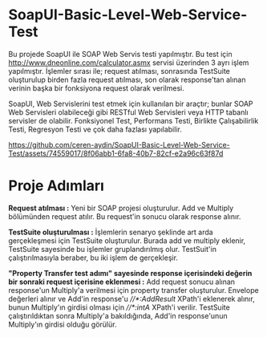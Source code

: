 # SoapUI-Basic-Level-Web-Service-Test

Bu projede SoapUI ile SOAP Web Servis testi yapılmıştır. Bu test için http://www.dneonline.com/calculator.asmx servisi üzerinden 3 ayrı işlem yapılmıştır. İşlemler sırası ile; request atılması, sonrasında TestSuite oluşturulup birden fazla request atılması, son olarak response'tan alınan verinin başka bir fonksiyona request olarak verilmesi.

SoapUI, Web Servislerini test etmek için kullanılan bir araçtır; bunlar SOAP Web Servisleri olabileceği gibi RESTful Web Servisleri veya HTTP tabanlı servisler de olabilir. Fonksiyonel Test, Performans Testi, Birlikte Çalışabilirlik Testi, Regresyon Testi ve çok daha fazlası yapılabilir.


https://github.com/ceren-aydin/SoapUI-Basic-Level-Web-Service-Test/assets/74559017/8f06abb1-6fa8-40b7-82cf-e2a96c63f87d


# Proje Adımları

**Request atılması :** Yeni bir SOAP projesi oluşturulur. Add ve Multiply bölümünden request atılır. Bu request'in sonucu olarak response alınır.

**TestSuite oluşturulması :** İşlemlerin senaryo şeklinde art arda gerçekleşmesi için TestSuite oluşturulur. Burada add ve multiply eklenir, TestSuite sayesinde bu işlemler gruplandırılmış olur. TestSuit'in çalıştırılmasıyla beraber, bu iki işlem de gerçekleşir.

**"Property Transfer test adımı" sayesinde response içerisindeki değerin bir sonraki request içerisine eklenmesi :** Add request sonucu alınan response'un Multiply'a verilmesi için property transfer oluşturulur. Envelope değerleri alınır ve Add'in response'u _//*:AddResult_ XPath'i eklenerek alınır, bunun Multiply'ın girdisi olması için _//*:intA_ XPath'i verilir. TestSuite çalıştırıldıktan sonra Multiply'a bakıldığında, Add'in response'unun Multiply'ın girdisi olduğu görülür.
